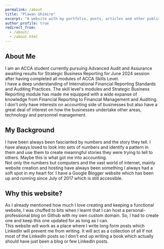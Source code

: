 ```yaml
---
permalink: /about
title: "Plawan Ghimire"
excerpt: "A website with my portfolio, posts, articles and other publishings"
author_profile: true
redirect_from: 
  - /about/
  - /about.html
---
```


**About Me**
---
I am an ACCA student currently pursuing Advanced Audit and Assurance awaiting results for Strategic Business Reporting for June 2024 session after having completed all modules of ACCA Skills Level. <br>
I have a deep understanding of International Financial Reporting Standards and Auditing Practices. The skill level's modules and Strategic Business Reporting module has made me equipped with a wide expanse of knowledge from Financial Reporting to Financial Management and Auditing. <br>
I don't only have interests on accounting side of businesses but also have a great deal of interest on how the businesses undertake other areas, technology and personnel management.

**My Background**
---
I have been always been fascianted by numbers and the story they tell. I have always loved to look into sets of numbers and identify a pattern in them and use them to create meaningful stories they were trying to tell to others. Maybe this is what got me into accounting. <br>
Not only the numbers but computers and the vast world of internet, mainly website creation and hosting have always been something I always had a soft spot in my heart for. I have a Google Blogger website which has been up and running since July of 2017 which is still accessible.<br>

**Why this website?**
---
As I already mentioned how much I love creating and keeping a functional website, I was chuffed to bits when I learnt that I can host a personal-professional blog on Github with my own custom domain. So, I had to create one and keep this one updated for as long as I can.<br>
This website will work as a place where I write long form posts which LinkedIn will prevent me from writing. It will act as a collection of all if not most of the LinkedIn posts so I don't end up writing a book which actually should have just been a blog or few LinkedIn posts.<br>
